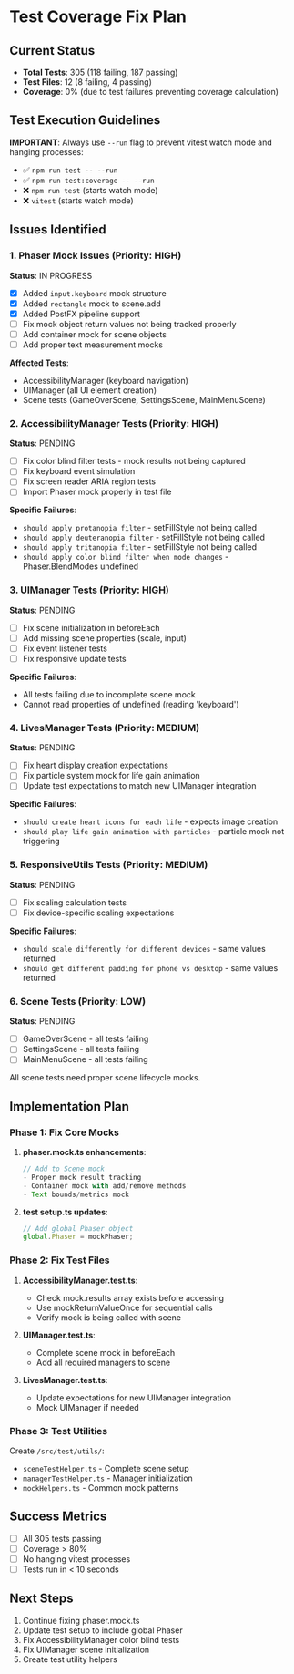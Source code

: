 # Test Coverage Fix Plan

## Current Status
- **Total Tests**: 305 (118 failing, 187 passing)
- **Test Files**: 12 (8 failing, 4 passing)
- **Coverage**: 0% (due to test failures preventing coverage calculation)

## Test Execution Guidelines
**IMPORTANT**: Always use `--run` flag to prevent vitest watch mode and hanging processes:
- ✅ `npm run test -- --run`
- ✅ `npm run test:coverage -- --run`
- ❌ `npm run test` (starts watch mode)
- ❌ `vitest` (starts watch mode)

## Issues Identified

### 1. Phaser Mock Issues (Priority: HIGH)
**Status**: IN PROGRESS
- [x] Added `input.keyboard` mock structure
- [x] Added `rectangle` mock to scene.add
- [x] Added PostFX pipeline support
- [ ] Fix mock object return values not being tracked properly
- [ ] Add container mock for scene objects
- [ ] Add proper text measurement mocks

**Affected Tests**:
- AccessibilityManager (keyboard navigation)
- UIManager (all UI element creation)
- Scene tests (GameOverScene, SettingsScene, MainMenuScene)

### 2. AccessibilityManager Tests (Priority: HIGH)
**Status**: PENDING
- [ ] Fix color blind filter tests - mock results not being captured
- [ ] Fix keyboard event simulation
- [ ] Fix screen reader ARIA region tests
- [ ] Import Phaser mock properly in test file

**Specific Failures**:
- `should apply protanopia filter` - setFillStyle not being called
- `should apply deuteranopia filter` - setFillStyle not being called  
- `should apply tritanopia filter` - setFillStyle not being called
- `should apply color blind filter when mode changes` - Phaser.BlendModes undefined

### 3. UIManager Tests (Priority: HIGH)
**Status**: PENDING
- [ ] Fix scene initialization in beforeEach
- [ ] Add missing scene properties (scale, input)
- [ ] Fix event listener tests
- [ ] Fix responsive update tests

**Specific Failures**:
- All tests failing due to incomplete scene mock
- Cannot read properties of undefined (reading 'keyboard')

### 4. LivesManager Tests (Priority: MEDIUM)
**Status**: PENDING
- [ ] Fix heart display creation expectations
- [ ] Fix particle system mock for life gain animation
- [ ] Update test expectations to match new UIManager integration

**Specific Failures**:
- `should create heart icons for each life` - expects image creation
- `should play life gain animation with particles` - particle mock not triggering

### 5. ResponsiveUtils Tests (Priority: MEDIUM)
**Status**: PENDING
- [ ] Fix scaling calculation tests
- [ ] Fix device-specific scaling expectations

**Specific Failures**:
- `should scale differently for different devices` - same values returned
- `should get different padding for phone vs desktop` - same values returned

### 6. Scene Tests (Priority: LOW)
**Status**: PENDING
- [ ] GameOverScene - all tests failing
- [ ] SettingsScene - all tests failing  
- [ ] MainMenuScene - all tests failing

All scene tests need proper scene lifecycle mocks.

## Implementation Plan

### Phase 1: Fix Core Mocks
1. **phaser.mock.ts enhancements**:
   ```typescript
   // Add to Scene mock
   - Proper mock result tracking
   - Container mock with add/remove methods
   - Text bounds/metrics mock
   ```

2. **test setup.ts updates**:
   ```typescript
   // Add global Phaser object
   global.Phaser = mockPhaser;
   ```

### Phase 2: Fix Test Files
1. **AccessibilityManager.test.ts**:
   - Check mock.results array exists before accessing
   - Use mockReturnValueOnce for sequential calls
   - Verify mock is being called with scene

2. **UIManager.test.ts**:
   - Complete scene mock in beforeEach
   - Add all required managers to scene

3. **LivesManager.test.ts**:
   - Update expectations for new UIManager integration
   - Mock UIManager if needed

### Phase 3: Test Utilities
Create `/src/test/utils/`:
- `sceneTestHelper.ts` - Complete scene setup
- `managerTestHelper.ts` - Manager initialization
- `mockHelpers.ts` - Common mock patterns

## Success Metrics
- [ ] All 305 tests passing
- [ ] Coverage > 80%
- [ ] No hanging vitest processes
- [ ] Tests run in < 10 seconds

## Next Steps
1. Continue fixing phaser.mock.ts
2. Update test setup to include global Phaser
3. Fix AccessibilityManager color blind tests
4. Fix UIManager scene initialization
5. Create test utility helpers